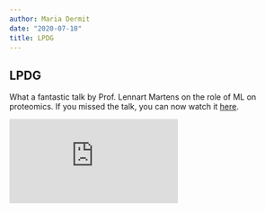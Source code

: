 ```yaml
---
author: Maria Dermit
date: "2020-07-10"
title: LPDG
---
```


## LPDG

What a fantastic talk by Prof. Lennart Martens on the role of ML on proteomics. 
If you missed the talk, you can now watch it [here](https://www.londonproteomics.co.uk/).


![image](https://raw.githubusercontent.com/demar01/blog/master/static/img/20200710_CoA_Dermit.pdf)


